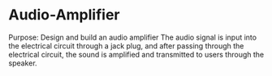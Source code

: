 # Audio-Amplifier
Purpose: Design and build an audio amplifier
The audio signal is input into the electrical circuit through a jack plug, and after passing through the electrical circuit, the sound is amplified and transmitted to users through the speaker.
